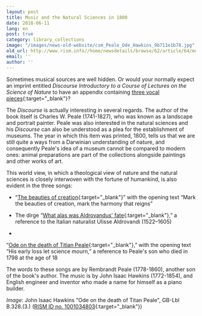 ```yaml
---
layout: post
title: Music and the Natural Sciences in 1800
date: 2018-06-11
lang: en
post: true
category: library_collections
image: "/images/news-old-website/csm_Peale_Ode_Hawkins_9b711e1b78.jpg"
old_url: http://www.rism.info//home/newsdetails/browse/62/article/64/music-and-the-natural-sciences-in-1800.html
email: ''
author: ''
---
```


Sometimes musical sources are well hidden. Or would your normally expect an imprint entitled _Discourse Introductory to a Course of Lectures on the Science of Nature_ to have an appendix containing [three vocal pieces](https://opac.rism.info/search?id=00000990026614&Language=en){:target="_blank"}?

The _Discourse_ is actually interesting in several regards. The author of the book itself is Charles W. Peale (1741-1827), who was known as a landscape and portrait painter. Peale was also interested in the natural sciences and his _Discourse_ can also be understood as a plea for the establishment of museums. The year in which this item was printed, 1800, tells us that we are still quite a ways from a Darwinian understanding of nature, and consequently Peale's idea of a museum cannot be compared to modern ones: animal preparations are part of the collections alongside paintings and other works of art.

This world view, in which a theological view of nature and the natural sciences is closely interwoven with the fortune of humankind, is also evident in the three songs:

- “[The beauties of creation](https://opac.rism.info/search?id=1001034800&Language=en){:target="_blank"}” with the opening text “Mark the beauties of creation, mark the harmony that reigns”

- The dirge “[What alas was Aldrovandus' fate](https://opac.rism.info/search?id=1001034802&Language=en){:target="_blank"},” a reference to the Italian naturalist Ulisse Aldrovandi (1522–1605)

-

“[Ode on the death of Titian Peale](https://opac.rism.info/search?id=1001034803&Language=en){:target="_blank"},” with the opening text “His early loss let science mourn,” a reference to Peale's son who died in 1798 at the age of 18


The words to these songs are by Rembrandt Peale (1778-1860), another son of the book's author. The music is by John Isaac Hawkins (1772-1854), and English engineer and inventor who made a name for himself as a piano builder.


_Image_: John Isaac Hawkins "Ode on the death of Titan Peale", GB-Lbl B.328.(3.) ([RISM ID no. 1001034803](https://opac.rism.info/search?id=1001034803){:target="_blank"})


